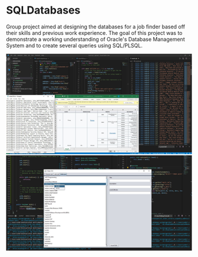 # SQLDatabases
Group project aimed at designing the databases for a job finder based off their skills and previous work experience. The goal of this project was to demonstrate a working understanding of Oracle's Database Management System and to create several queries using SQL/PLSQL.

![Project Example](https://github.com/dpaceoffice/SQLDatabases/blob/main/diagrams/dataEx.jpg)
![Project Example](https://github.com/dpaceoffice/SQLDatabases/blob/main/diagrams/frontend.jpg)
